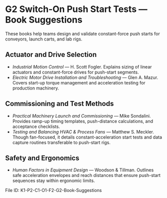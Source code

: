 # G2 Switch-On Push Start Tests — Book Suggestions

These books help teams design and validate constant-force push starts for conveyors, launch carts, and lab rigs.

## Actuator and Drive Selection
- *Industrial Motion Control* — H. Scott Fogler. Explains sizing of linear actuators and constant-force drives for push-start segments.
- *Electric Motor Drive Installation and Troubleshooting* — Glen A. Mazur. Covers start-up torque management and acceleration testing for production machinery.

## Commissioning and Test Methods
- *Practical Machinery Launch and Commissioning* — Mike Sondalini. Provides ramp-up timing templates, push-distance calculations, and acceptance checklists.
- *Testing and Balancing HVAC & Process Fans* — Matthew S. Meckler. Though fan-focused, it details constant-acceleration start tests and data capture routines transferable to push-start rigs.

## Safety and Ergonomics
- *Human Factors in Equipment Design* — Woodson & Tillman. Outlines safe acceleration envelopes and reach distances that ensure push-start sequences stay within ergonomic limits.

File ID: K1-P2-C1-O1-F2-G2-Book-Suggestions
